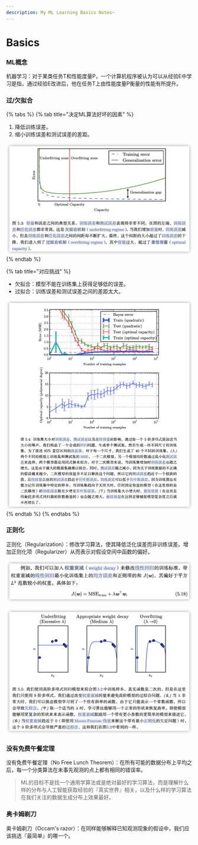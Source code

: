 ```yaml
---
description: My ML Learning Basics Notes~
---
```


# Basics

### ML概念

机器学习：对于某类任务T和性能度量P，一个计算机程序被认为可以从经验E中学习是指，通过经验E改进后，他在任务T上由性能度量P衡量的性能有所提升。

### 过/欠拟合

{% tabs %}
{% tab title="决定ML算法好坏的因素" %}
1. 降低训练误差。
2. 缩小训练误差和测试误差的差距。

![](../.gitbook/assets/ishot2021-10-01-10.42.25.png)
{% endtab %}

{% tab title="对应挑战" %}
* 欠拟合：模型不能在训练集上获得足够低的误差。
* 过拟合：训练误差和测试误差之间的差距太大。

![](../.gitbook/assets/ishot2021-10-01-10.44.04.png)
{% endtab %}
{% endtabs %}

### 正则化

正则化（Regularization）：修改学习算法，使其降低泛化误差而非训练误差。增加正则化项（Regularizer）从而表示对假设空间中函数的偏好。

![](../.gitbook/assets/ishot2021-10-01-11.13.33.png)

![](../.gitbook/assets/ishot2021-10-01-11.03.19.png)

### 没有免费午餐定理

没有免费午餐定理（No Free Lunch Theorem）：在所有可能的数据分布上平均之后，每一个分类算法在未事先观测的点上都有相同的错误率。

> ML的目标不是找一个通用学算法或是绝对最好的学习算法，而是理解什么样的分布与人工智能获取经验的『真实世界』相关，以及什么样的学习算法在我们关注的数据生成分布上效果最好。

### 奥卡姆剃刀

奥卡姆剃刀（Occam's razor）：在同样能够解释已知观测现象的假设中，我们应该挑选『最简单』的哪一个。

